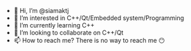- 👋 Hi, I’m @siamaktj
- 👀 I’m interested in C++/Qt/Embedded system/Programming
- 🌱 I’m currently learning C++
- 💞️ I’m looking to collaborate on C++/Qt
- 📫 How to reach me? There is no way to reach me 😶
